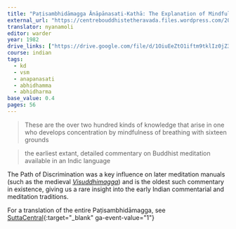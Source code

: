 ```yaml
---
title: "Paṭisambhidāmagga Ānāpānasati-Kathā: The Explanation of Mindfulness of Breathing in The Path of Discrimination"
external_url: "https://centrebouddhistetheravada.files.wordpress.com/2013/10/patisambhidamagga-anapanasatikattha.pdf"
translator: nyanamoli
editor: warder
year: 1982
drive_links: ["https://drive.google.com/file/d/1OiuEeZtO1iftm9tklIz0jZ32UJDJj5WD/view?usp=drivesdk"]
course: indian
tags:
  - kd
  - vsm
  - anapanasati
  - abhidhamma
  - abhidharma
base_value: 0.4
pages: 56
---
```


> These are the over two hundred kinds of knowledge that arise in one who develops concentration by mindfulness of breathing with sixteen grounds

> the earliest extant, detailed
 commentary on Buddhist meditation available in an Indic language
 
The Path of Discrimination was a key influence on later meditation manuals (such as the medieval [*Visuddhimagga*](/content/canon/vsm_buddhaghosa)) and is the oldest such commentary in existence, giving us a rare insight into the early Indian commentarial and meditation traditions.

For a translation of the entire Paṭisambhidāmagga, see [SuttaCentral](https://suttacentral.net/pitaka/sutta/minor/kn/ps){:target="_blank" ga-event-value="1"}